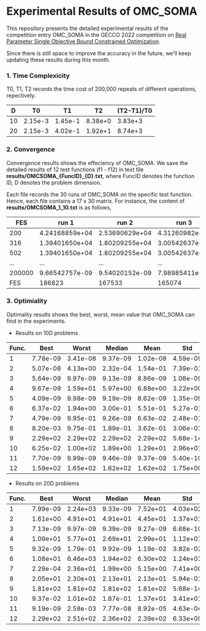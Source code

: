 # Experimental Results of OMC_SOMA
This repository presents the detailed experimental results of the competition entry OMC_SOMA in the GECCO 2022 competition on [Real Parameter Single Objective Bound Constrained Optimization](https://www3.ntu.edu.sg/home/epnsugan/index_files/CEC2022/CEC2022.htm).

Since there is still space to improve the accuracy in the future, we'll keep updating these results during this month.

### 1. Time Complexicity

T0, T1, T2 records the time cost of 200,000 repeats of different operations, repectively.

|D|T0|T1|T2|(T2-T1)/T0|
|--|--|--|--|--|
|10 | 2.15e-3 | 1.45e-1 | 8.38e+0 | 3.83e+3 |
|20 | 2.15e-3 | 4.02e-1 | 1.92e+1 | 8.74e+3 |


### 2. Convergence

Convergence results shows the effeciency of OMC_SOMA.
We save the detailed results of 12 test functions (f1 - f12) in text file **results/OMCSOMA_{FuncID}\_{D}.txt**, where FuncID denotes the function ID, D denotes the problem dimension. 

Each file records the 30 runs of OMC_SOMA on the specific test function. 
Hence, each file contains a 17 x 30 matrix.
For instance, the content of **results/OMCSOMA_1_10.txt** is as follows,

| FES |run 1 | run 2 | run 3 | run 4 | run 5 | run 6 | run 7 | run 8 | run 9 | run 10 | run 11 | run 12 | run 13 | run 14 | run 15 | run 16 | run 17 | run 18 | run 19 | run 20 | run 21 | run 22 | run 23 | run 24 | run 25 | run 26 | run 27 | run 28 | run 29 | run 30 | 
| -- |-- | -- | -- | -- | -- | -- | -- | -- | -- | -- | -- | -- | -- | -- | -- | -- | -- | -- | -- | -- | -- | -- | -- | -- | -- | -- | -- | -- | -- | -- | 
| 200 | 4.24168859e+04 | 2.53690629e+04 | 4.31260982e+04 | 2.99693111e+04 | 3.90403447e+04 | 4.76527209e+04 | 4.61081896e+04 | 5.06646458e+04 | 2.04707095e+04 | 5.28015118e+04 | 4.37211525e+04 | 2.38741425e+04 | 3.17536145e+04 | 4.45672747e+04 | 3.43120290e+04 | 3.42194395e+04 | 3.94933605e+04 | 4.66325141e+04 | 3.80494630e+04 | 3.76720183e+04 | 2.33467869e+04 | 2.15662163e+04 | 4.05738689e+04 | 2.82879285e+04 | 2.29424831e+04 | 5.63304762e+04 | 4.91082209e+04 | 1.64424487e+04 | 3.40083248e+04 | 5.06623830e+04 |
| 316 | 1.39401650e+04 | 1.80209255e+04 | 3.00542637e+04 | 2.99693111e+04 | 1.47447491e+04 | 2.30847366e+04 | 4.61081896e+04 | 3.21064412e+04 | 2.04707095e+04 | 3.42719900e+04 | 4.37211525e+04 | 2.12065592e+04 | 3.17536145e+04 | 3.44283699e+04 | 1.10623122e+04 | 3.42194395e+04 | 2.73263782e+04 | 2.07009026e+04 | 2.04423591e+04 | 2.76851524e+04 | 2.33467869e+04 | 2.15662163e+04 | 4.05738689e+04 | 1.98842286e+04 | 1.71027123e+04 | 3.03601632e+04 | 2.70640988e+04 | 1.64424487e+04 | 3.40083248e+04 | 3.29777513e+04 | 
| 502 | 1.39401650e+04 | 1.80209255e+04 | 3.00542637e+04 | 2.16136157e+04 | 1.47447491e+04 | 2.30847366e+04 | 4.61081896e+04 | 1.39759542e+04 | 2.04707095e+04 | 2.85241679e+04 | 4.37211525e+04 | 2.12065592e+04 | 3.17536145e+04 | 2.72510919e+04 | 1.10623122e+04 | 2.22878938e+04 | 2.68169401e+04 | 2.07009026e+04 | 2.04423591e+04 | 2.76851524e+04 | 2.33467869e+04 | 2.15662163e+04 | 2.52024225e+04 | 1.98842286e+04 | 1.71027123e+04 | 3.03601632e+04 | 2.65370921e+04 | 1.64424487e+04 | 2.24907431e+04 | 3.29777513e+04 | 
| ... | ... | ... | ... | ... | ... | ... | ... | ... | ... | ... | ... | ... | ... | ... | ... | ... | ... | ... | ... | ... | ... | ... | ... | ... | ... | ... | ... | ... | ... | ... |
| 200000 | 9.66542757e-09 | 9.54020152e-09 | 7.98985411e-09 | 9.98858241e-09 | 8.33983904e-09 | 9.02656438e-09 | 9.80298864e-09 | 8.45460590e-09 | 9.03418140e-09 | 9.71215286e-09 | 9.94401717e-09 | 9.52388746e-09 | 9.90524995e-09 | 9.91508387e-09 | 9.37654931e-09 | 9.75245484e-09 | 9.76854153e-09 | 9.02497277e-09 | 6.67677114e-09 | 9.74830527e-09 | 9.59408908e-09 | 8.08950062e-09 | 2.68955773e-08 | 9.99125405e-09 | 9.04901754e-09 | 9.25905397e-09 | 4.11588985e-08 | 9.82191750e-09 | 9.09108167e-09 | 9.56669055e-09 | 
|FES |186823 | 167533 | 165074 | 158134 | 161087 | 178824 | 171072 | 167612 | 179445 | 170484 | 200000 | 185504 | 171647 | 168446 | 163274 | 177940 | 175923 | 187565 | 186587 | 189028 | 192714 | 170370 | 191766 | 180860 | 169230 | 179651 | 158604 | 180173 | 179119 | 170679 | 


### 3. Optimiality

Optimality results shows the best, worst, mean value that OMC_SOMA can find in the experiments.

- Results on 10D problems

|Func.| Best | Worst | Median | Mean | Std |
|--|--|--|--|--|--|
| 1 | 7.78e-09 | 3.41e-08 | 9.37e-09 | 1.02e-08 | 4.59e-09 |
| 2 | 5.07e-08 | 4.13e+00 | 2.32e-04 | 1.54e-01 | 7.39e-01 |
| 3 | 5.64e-09 | 9.97e-09 | 9.13e-09 | 8.86e-09 | 1.08e-09 |
| 4 | 9.67e-09 | 1.59e+01 | 5.97e+00 | 6.88e+00 | 3.22e+00 |
| 5 | 4.09e-09 | 9.98e-09 | 9.19e-09 | 8.62e-09 | 1.35e-09 |
| 6 | 6.37e-02 | 1.94e+00 | 3.00e-01 | 5.51e-01 | 5.27e-01 |
| 7 | 4.79e-09 | 9.95e-01 | 9.26e-09 | 6.63e-02 | 2.48e-01 |
| 8 | 8.20e-03 | 9.75e-01 | 1.89e-01 | 3.62e-01 | 3.06e-01 |
| 9 | 2.29e+02 | 2.29e+02 | 2.29e+02 | 2.29e+02 | 5.68e-14 |
| 10 | 6.25e-02 | 1.00e+02 | 1.89e+00 | 1.29e+01 | 2.96e+01 |
| 11 | 7.70e-09 | 9.99e-09 | 9.46e-09 | 9.37e-09 | 5.40e-10 |
| 12 | 1.59e+02 | 1.65e+02 | 1.62e+02 | 1.62e+02 | 1.75e+00 |

- Results on 20D problems

|Func.| Best | Worst | Median | Mean | Std |
|--|--|--|--|--|--|
| 1 | 7.99e-09 | 2.24e+03 | 9.33e-09 | 7.52e+01 | 4.03e+02 |
| 2 | 1.61e+00 | 4.91e+01 | 4.91e+01 | 4.45e+01 | 1.37e+01 |
| 3 | 7.13e-09 | 9.97e-09 | 9.39e-09 | 9.27e-09 | 6.68e-10 |
| 4 | 1.09e+01 | 5.77e+01 | 2.69e+01 | 2.99e+01 | 1.12e+01 |
| 5 | 9.32e-09 | 1.79e-01 | 9.92e-09 | 1.19e-02 | 3.82e-02 |
| 6 | 1.08e+01 | 6.46e+03 | 1.94e+02 | 6.30e+02 | 1.24e+03 |
| 7 | 2.29e-04 | 2.36e+01 | 1.99e+00 | 5.15e+00 | 7.41e+00 |
| 8 | 2.05e+01 | 2.30e+01 | 2.13e+01 | 2.13e+01 | 5.94e-01 |
| 9 | 1.81e+02 | 1.81e+02 | 1.81e+02 | 1.81e+02 | 5.68e-14 |
| 10 | 9.37e-02 | 1.01e+02 | 1.87e-01 | 1.37e+01 | 3.41e+01 |
| 11 | 9.19e-09 | 2.58e-03 | 7.77e-08 | 8.92e-05 | 4.63e-04 |
| 12 | 2.29e+02 | 2.51e+02 | 2.36e+02 | 2.39e+02 | 6.33e+00 |


